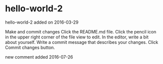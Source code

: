 # hello-world-2
hello-world-2 added on 2016-03-29

Make and commit changes
Click the README.md file.
Click the pencil icon in the upper right corner of the file view to edit.
In the editor, write a bit about yourself.
Write a commit message that describes your changes.
Click Commit changes button.


new  comment added 2016-07-26
